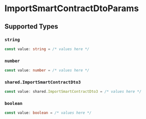 # ImportSmartContractDtoParams


## Supported Types

### `string`

```typescript
const value: string = /* values here */
```

### `number`

```typescript
const value: number = /* values here */
```

### `shared.ImportSmartContractDto3`

```typescript
const value: shared.ImportSmartContractDto3 = /* values here */
```

### `boolean`

```typescript
const value: boolean = /* values here */
```

